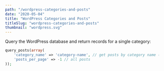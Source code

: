 ```yaml
---
path: "/wordpress-categories-and-posts"
date: "2020-05-04"
title: "WordPress Categories and Posts"
titleSlug: "wordpress-categories-and-posts"
thumbnail: "wordpress.svg"
---
```


Query the WordPress database and return records for a single category:

```php
query_posts(array(
    'category_name' => 'category-name', // get posts by category name (e.g. player-profiles)
    'posts_per_page' => -1 // all posts
));
```
